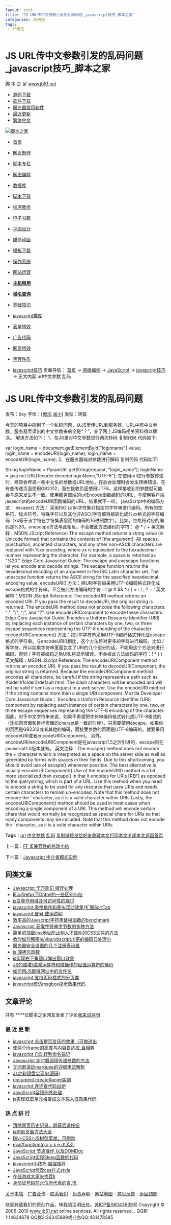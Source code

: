 ```yaml
---
layout: post
title: "JS URL传中文参数引发的乱码问题_javascript技巧_脚本之家"
categories: JS用法
tags: 
 - JS用法
--- 
```


# JS URL传中文参数引发的乱码问题_javascript技巧_脚本之家

脚 本 之 家 www.jb51.net

* [源码下载](http://www.jb51.net/codes/index.html)
* [软件下载](http://www.jb51.net/softs/index.html)
* [服务器常用软件](http://www.jb51.net/s.htm)
* [最近更新](http://www.jb51.net/new/new_1.htm)
* [繁体中文]()

[![脚本之家]()](http://www.jb51.net/ "脚本之家")
* [首页](http://www.jb51.net/)
* [网页制作](http://www.jb51.net/web/index.html "网页制作")
* [脚本专栏](http://www.jb51.net/list/index_96.htm "脚本专栏")
* [网络编程](http://www.jb51.net/list/index_1.htm "网络编程")
* [数据库](http://www.jb51.net/list/index_104.htm "数据库")
* [脚本下载](http://www.jb51.net/jiaoben/index.html "脚本下载")
* [程序教学](http://www.jb51.net/cms/index.html "cms使用教程")
* [电子书籍](http://www.jb51.net/books/index.html "电子书籍")
* [平面设计](http://www.jb51.net/pingmian/index.html "平面设计")
* [媒体动画](http://www.jb51.net/media/index.html "媒体动画")
* [模板下载](http://www.jb51.net/moban/index.html "模板下载")
* [操作系统](http://www.jb51.net/os/index.html "操作系统")
* [网站运营](http://www.jb51.net/yunying/index.html "网站运营")

* [**主机租用**](http://www.cnkuai.cn/GetSpace.htm "主机租用,服务器租用,主机托管,服务器托管")
* [**域名查询**](http://www.cnkuai.cn/domain.htm "域名查询,域名注册,域名申请,域名")
* [基础知识](http://www.jb51.net/list/list_61_1.htm "基础知识")
* [javascript类库](http://www.jb51.net/list/list_23_1.htm "javascript类库")
* [表单特效](http://www.jb51.net/list/list_22_1.htm "表单特效")
* [广告代码](http://www.jb51.net/list/list_18_1.htm "广告代码")
* [网页特效](http://www.jb51.net/list/list_43_1.htm "网页特效")
* [黑客性质](http://www.jb51.net/list/list_26_1.htm "黑客性质")
* [javascript技巧](http://www.jb51.net/list/list_222_1.htm "javascript技巧")
页面导航： [首页](http://www.jb51.net/index.htm) → [网络编程](http://www.jb51.net/list/index_1.htm "网络编程") → [JavaScript](http://www.jb51.net/list/list_3_1.htm "JavaScript") → [javascript技巧](http://www.jb51.net/list/list_222_1.htm "javascript技巧") → 正文内容 url中文参数 乱码

# JS URL传中文参数引发的乱码问题

发布：dxy 字体：[[增加]() [减小]()] 类型：转载

今天的项目中碰到了一个乱码问题，从JS里传URL到服务器，URL中有中文参数，服务器里读出的中文参数来的全是“？”，查了网上JS编码相关资料得以解决。
解决方法如下：
1、在JS里对中文参数进行两次转码
复制代码 代码如下:

var login_name = document.getElementById("loginname").value;
login_name = encodeURI(login_name);
login_name = encodeURI(login_name);
2、在服务器端对参数进行解码
复制代码 代码如下:

String loginName = ParamUtil.getString(request, "login_name");
loginName = java.net.URLDecoder.decode(loginName,"UTF-8");
在使用url进行参数传递时，经常会传递一些中文名的参数或URL地址，在后台处理时会发生转换错误。在有些传递页面使用GB2312，而在接收页面使用UTF8，这样接收到的参数就可能会与原来发生不一致。使用服务器端的urlEncode函数编码的URL，与使用客户端javascript的encodeURI函数编码的URL，结果就不一样。
javaScript中的编码方法：
escape() 方法：
采用ISO Latin字符集对指定的字符串进行编码。所有的空格符、标点符号、特殊字符以及其他非ASCII字符都将被转化成%xx格式的字符编码（xx等于该字符在字符集表里面的编码的16进制数字）。比如，空格符对应的编码是%20。unescape方法与此相反。不会被此方法编码的字符： @ * / +
英文解释：MSDN JScript Reference: The escape method returns a string value (in Unicode format) that contains the contents of [the argument]. All spaces, punctuation, accented characters, and any other non-ASCII characters are replaced with %xx encoding, where xx is equivalent to the hexadecimal number representing the character. For example, a space is returned as "%20."
Edge Core Javascript Guide: The escape and unescape functions let you encode and decode strings. The escape function returns the hexadecimal encoding of an argument in the ISO Latin character set. The unescape function returns the ASCII string for the specified hexadecimal encoding value.
encodeURI() 方法：把URI字符串采用UTF-8编码格式转化成escape格式的字符串。不会被此方法编码的字符：! @ # $& * ( ) = : / ; ? + '
英文解释：MSDN JScript Reference: The encodeURI method returns an encoded URI. If you pass the result to decodeURI, the original string is returned. The encodeURI method does not encode the following characters: ":", "/", ";", and "?". Use encodeURIComponent to encode these characters. Edge Core Javascript Guide: Encodes a Uniform Resource Identifier (URI) by replacing each instance of certain characters by one, two, or three escape sequences representing the UTF-8 encoding of the character
encodeURIComponent() 方法：把URI字符串采用UTF-8编码格式转化成escape格式的字符串。与encodeURI()相比，这个方法将对更多的字符进行编码，比如 / 等字符。所以如果字符串里面包含了URI的几个部分的话，不能用这个方法来进行编码，否则 / 字符被编码之后URL将显示错误。不会被此方法编码的字符：! * ( )
英文解释：MSDN JScript Reference: The encodeURIComponent method returns an encoded URI. If you pass the result to decodeURIComponent, the original string is returned. Because the encodeURIComponent method encodes all characters, be careful if the string represents a path such as /folder1/folder2/default.html. The slash characters will be encoded and will not be valid if sent as a request to a web server. Use the encodeURI method if the string contains more than a single URI component. Mozilla Developer Core Javascript Guide： Encodes a Uniform Resource Identifier (URI) component by replacing each instance of certain characters by one, two, or three escape sequences representing the UTF-8 encoding of the character.
因此，对于中文字符串来说，如果不希望把字符串编码格式转化成UTF-8格式的（比如原页面和目标页面的charset是一致的时候），只需要使用escape。如果你的页面是GB2312或者其他的编码，而接受参数的页面是UTF-8编码的，就要采用encodeURI或者encodeURIComponent。
另外，encodeURI/encodeURIComponent是在javascript1.5之后引进的，escape则在javascript1.0版本就有。
英文注释：The escape() method does not encode the + character which is interpreted as a space on the server side as well as generated by forms with spaces in their fields. Due to this shortcoming, you should avoid use of escape() whenever possible. The best alternative is usually encodeURIComponent().Use of the encodeURI() method is a bit more specialized than escape() in that it encodes for URIs [REF] as opposed to the querystring, which is part of a URL. Use this method when you need to encode a string to be used for any resource that uses URIs and needs certain characters to remain un-encoded. Note that this method does not encode the ' character, as it is a valid character within URIs.Lastly, the encodeURIComponent() method should be used in most cases when encoding a single component of a URI. This method will encode certain chars that would normally be recognized as special chars for URIs so that many components may be included. Note that this method does not encode the ' character, as it is a valid character within URIs.

**Tags：**[url](http://img.jb51.net/tag/url/1.htm "搜索关于url的文章") [中文参数](http://img.jb51.net/tag/ÖÐÎÄ²ÎÊý/1.htm "搜索关于中文参数的文章") [乱码](http://img.jb51.net/tag/ÂÒÂë/1.htm "搜索关于乱码的文章")
[复制链接发给好友]( "复制本文链接发给你QQ/MSN上的好友")[收藏本文]()[打印本文]()[关闭本文]()[返回首页](http://www.jb51.net/index.htm)

上一篇：[FF IE兼容性的修改小结](http://www.jb51.net/article/19845.htm "FF IE兼容性的修改小结")

下一篇：[Javascript 中介者模式实例](http://www.jb51.net/article/21463.htm)
## 同类文章

* [Javascript 学习笔记 错误处理](http://www.jb51.net/article/19448.htm "Javascript 学习笔记 错误处理")
* [IE与firefox下Dhtml的一些区别小结](http://www.jb51.net/article/21210.htm "IE与firefox下Dhtml的一些区别小结")
* [js变量作用域及可访问性的探讨](http://www.jb51.net/article/4908.htm "js变量作用域及可访问性的探讨")
* [javascript 表格排序和表头浮动效果(扩展SortTab](http://www.jb51.net/article/17662.htm "javascript 表格排序和表头浮动效果(扩展SortTable)")
* [javascript 冒号 使用说明](http://www.jb51.net/article/18465.htm "javascript 冒号 使用说明")
* [效率高的Javscript字符串替换函数的benchmark](http://www.jb51.net/article/15353.htm "效率高的Javscript字符串替换函数的benchmark")
* [Javascript 获取字符串字节数的多种方法](http://www.jb51.net/article/18398.htm "Javascript 获取字符串字节数的多种方法")
* [简单的加密css地址防止别人下载你的CSS文件的方法](http://www.jb51.net/article/20450.htm "简单的加密css地址防止别人下载你的CSS文件的方法")
* [教你如何解密js/vbs/vbscript加密的编码异处理小](http://www.jb51.net/article/14972.htm "教你如何解密js/vbs/vbscript加密的编码异处理小结")
* [服务器安全设置的几个注册表设置](http://www.jb51.net/article/10638.htm "服务器安全设置的几个注册表设置")
* [js 深拷贝函数](http://www.jb51.net/article/16706.htm "js 深拷贝函数")
* [js实现右下角窗口弹出窗口效果](http://www.jb51.net/article/15676.htm "js实现右下角窗口弹出窗口效果")
* [JS的递增/递减运算符和带操作的赋值运算符的等价](http://www.jb51.net/article/13086.htm "JS的递增/递减运算符和带操作的赋值运算符的等价式")
* [如何用JS取得网址中的文件名](http://www.jb51.net/article/587.htm "如何用JS取得网址中的文件名")
* [javascript 支持页码格式的分页类](http://www.jb51.net/article/21326.htm "javascript 支持页码格式的分页类")
* [javascript模仿msgbox提示效果代码](http://www.jb51.net/article/14733.htm "javascript模仿msgbox提示效果代码")

## 文章评论

共有 ****位脚本之家网友发表了评论[我来说两句](http://img.jb51.net/comment.asp?id=19850)

### 最 近 更 新

* [javascript 点击整页变灰的效果（可做退出](http://www.jb51.net/article/13345.htm "javascript 点击整页变灰的效果（可做退出效果）。")
* [使两个iframe的高度与内容自适应,且相等](http://www.jb51.net/article/4870.htm "使两个iframe的高度与内容自适应,且相等")
* [javascript 自动转到命名锚记](http://www.jb51.net/article/17070.htm "javascript 自动转到命名锚记")
* [Javascript 定时器调用传递参数的方法](http://www.jb51.net/article/20880.htm "Javascript 定时器调用传递参数的方法")
* [无间断滚动marquee的详细用法解析](http://www.jb51.net/article/592.htm "无间断滚动marquee的详细用法解析")
* [Js之软键盘实现(js源码)](http://www.jb51.net/article/6605.htm "Js之软键盘实现(js源码)")
* [document.createRange实例](http://www.jb51.net/article/2835.htm "document.createRange实例")
* [javascript 连连看代码出炉](http://www.jb51.net/article/18800.htm "javascript 连连看代码出炉")
* [JavaScript容错例外处理](http://www.jb51.net/article/14718.htm "JavaScript容错例外处理")
* [js实现双击单元格变成文本输入框效果代码](http://www.jb51.net/article/14274.htm "js实现双击单元格变成文本输入框效果代码")
### 热 点 排 行

* [清除网页历史记录，屏蔽后退按钮](http://www.jb51.net/article/16884.htm "清除网页历史记录，屏蔽后退按钮!")
* [js刷新页面方法大全](http://www.jb51.net/article/14397.htm "js刷新页面方法大全")
* [Div+CSS+JS树型菜单，可刷新](http://www.jb51.net/article/425.htm "Div+CSS+JS树型菜单，可刷新")
* [eval(function(p,a,c,k,e,d)系列](http://www.jb51.net/article/9705.htm "eval(function(p,a,c,k,e,d)系列解密javascript程序")
* [JavaScript 节点操作 以及DOMDoc](http://www.jb51.net/article/13051.htm "JavaScript 节点操作 以及DOMDocument属性和方法")
* [JavaScript实现Sleep函数的代码](http://www.jb51.net/article/7508.htm "JavaScript实现Sleep函数的代码")
* [javascript小技巧 超强推荐](http://www.jb51.net/article/583.htm "javascript小技巧  超强推荐")
* [JavaScript修改css样式style](http://www.jb51.net/article/14178.htm "JavaScript修改css样式style")
* [在线游戏大家来找茬II](http://www.jb51.net/article/1335.htm "在线游戏大家来找茬II")
* [身份证号码前六位所代表的省,市,](http://www.jb51.net/article/9386.htm "身份证号码前六位所代表的省,市,区, 以及地区编码下载")

[关于本站](http://www.jb51.net/about.htm) - [广告合作](http://www.jb51.net/support.htm) - [联系我们](http://www.jb51.net/linkus.htm) - [免责声明](http://www.jb51.net/sm.htm) - [网站地图](http://www.jb51.net/sitemap.htm) - [意见反馈](http://www.jb51.net/do/plus/guestbook/index.php) - [返回顶部](http://www.jb51.net/article/19850.htm#top)

欢迎转载我们的原创作品，转载请注明出处。[苏ICP备06043639号](http://www.miibeian.gov.cn/)
Copyright © 2006-2010 www.jb51.net online services. All rights reserved. .
QQ群1:14624678 QQ群2:36345889或业务QQ:461478385
